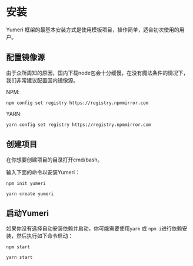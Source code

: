 # 安装

Yumeri 框架的最基本安装方式是使用模板项目，操作简单，适合初次使用的用户。

## 配置镜像源

由于众所周知的原因，国内下载node包会十分缓慢，在没有魔法条件的情况下，我们非常建议配置国内镜像源。

NPM:

```npm
npm config set registry https://registry.npmmirror.com
```

YARN:

```yarn
yarn config set registry https://registry.npmmirror.com
```

## 创建项目

在你想要创建项目的目录打开cmd/bash。

输入下面的命令以安装Yumeri：
```npm
npm init yumeri
```

```yarn
yarn create yumeri
```

## 启动Yumeri

如果你没有选择自动安装依赖并启动，你可能需要使用`yarn` 或 `npm i`进行依赖安装，然后执行如下命令启动：

```npm
npm start
```

```yarn
yarn start
```